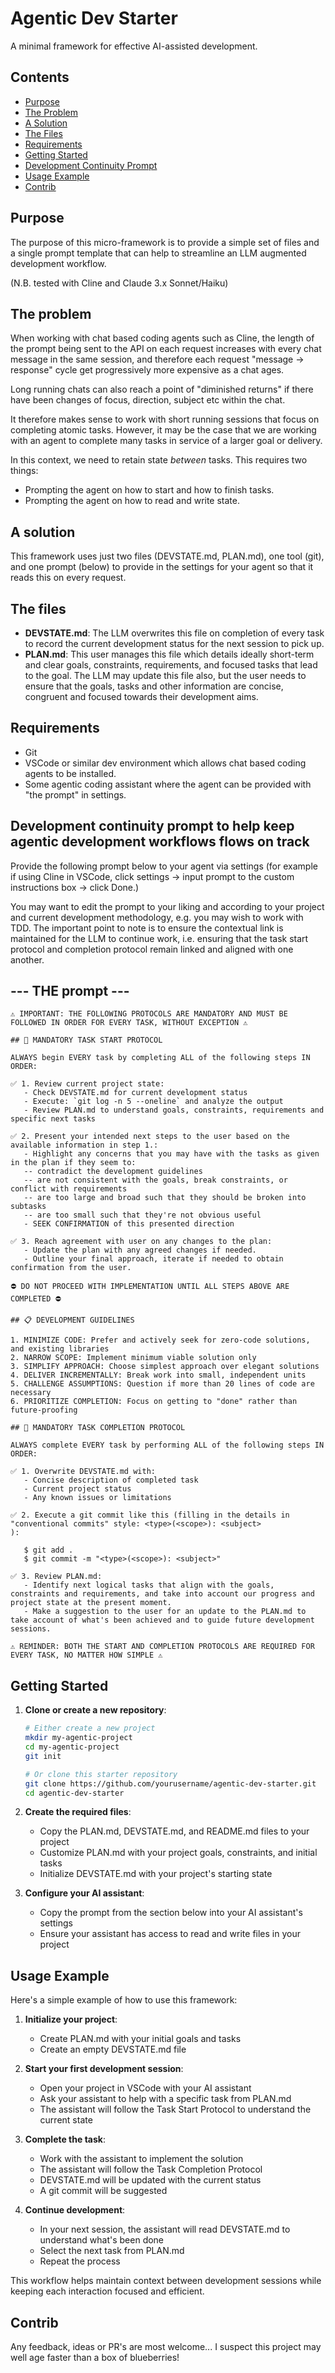 # Agentic Dev Starter

A minimal framework for effective AI-assisted development.

## Contents
- [Purpose](#purpose)
- [The Problem](#the-problem)
- [A Solution](#a-solution)
- [The Files](#the-files)
- [Requirements](#requirements)
- [Getting Started](#getting-started)
- [Development Continuity Prompt](#development-continuity-prompt-to-help-keep-agentic-development-workflows-flows-on-track)
- [Usage Example](#usage-example)
- [Contrib](#contrib)

## Purpose

The purpose of this micro-framework is to provide a simple set of files and a single prompt template that can help to streamline an LLM augmented development workflow.

(N.B. tested with Cline and Claude 3.x Sonnet/Haiku)

## The problem

When working with chat based coding agents such as Cline, the length of the prompt being sent to the API on each request increases with every chat message in the same session, and therefore each request "message -> response" cycle get progressively more expensive as a chat ages. 

Long running chats can also reach a point of "diminished returns" if there have been changes of focus, direction, subject etc within the chat. 

It therefore makes sense to work with short running sessions that focus on completing atomic tasks. However, it may be the case that we are working with an agent to complete many tasks in service of a larger goal or delivery. 

In this context, we need to retain state *between* tasks. This requires two things:
- Prompting the agent on how to start and how to finish tasks.
- Prompting the agent on how to read and write state.

## A solution

This framework uses just two files (DEVSTATE.md, PLAN.md), one tool (git), and one prompt (below) to provide in the settings for your agent so that it reads this on every request.

## The files

- **DEVSTATE.md**: The LLM overwrites this file on completion of every task to record the current development status for the next session to pick up.
- **PLAN.md**: This user manages this file which details ideally short-term and clear goals, constraints, requirements, and focused tasks that lead to the goal. The LLM may update this file also, but the user needs to ensure that the goals, tasks and other information are concise, congruent and focused towards their development aims.

## Requirements

- Git
- VSCode or similar dev environment which allows chat based coding agents to be installed.
- Some agentic coding assistant where the agent can be provided with "the prompt" in settings.

## Development continuity prompt to help keep agentic development workflows flows on track 

Provide the following prompt below to your agent via settings (for example if using Cline in VSCode, click settings -> input prompt to the custom instructions box -> click Done.)

You may want to edit the prompt to your liking and according to your project and current development methodology, e.g. you may wish to work with TDD. The important point to note is to ensure the contextual link is maintained for the LLM to continue work, i.e. ensuring that the task start protocol and completion protocol remain linked and aligned with one another.

## --- THE prompt ---

```
⚠️ IMPORTANT: THE FOLLOWING PROTOCOLS ARE MANDATORY AND MUST BE FOLLOWED IN ORDER FOR EVERY TASK, WITHOUT EXCEPTION ⚠️

## 🔄 MANDATORY TASK START PROTOCOL

ALWAYS begin EVERY task by completing ALL of the following steps IN ORDER:

✅ 1. Review current project state:
   - Check DEVSTATE.md for current development status
   - Execute: `git log -n 5 --oneline` and analyze the output
   - Review PLAN.md to understand goals, constraints, requirements and specific next tasks

✅ 2. Present your intended next steps to the user based on the available information in step 1.:
   - Highlight any concerns that you may have with the tasks as given in the plan if they seem to:
   -- contradict the development guidelines
   -- are not consistent with the goals, break constraints, or conflict with requirements
   -- are too large and broad such that they should be broken into subtasks
   -- are too small such that they're not obvious useful
   - SEEK CONFIRMATION of this presented direction

✅ 3. Reach agreement with user on any changes to the plan:
   - Update the plan with any agreed changes if needed.
   - Outline your final approach, iterate if needed to obtain confirmation from the user.

⛔ DO NOT PROCEED WITH IMPLEMENTATION UNTIL ALL STEPS ABOVE ARE COMPLETED ⛔

## 📋 DEVELOPMENT GUIDELINES

1. MINIMIZE CODE: Prefer and actively seek for zero-code solutions, and existing libraries
2. NARROW SCOPE: Implement minimum viable solution only
3. SIMPLIFY APPROACH: Choose simplest approach over elegant solutions
4. DELIVER INCREMENTALLY: Break work into small, independent units
5. CHALLENGE ASSUMPTIONS: Question if more than 20 lines of code are necessary
6. PRIORITIZE COMPLETION: Focus on getting to "done" rather than future-proofing

## 🏁 MANDATORY TASK COMPLETION PROTOCOL

ALWAYS complete EVERY task by performing ALL of the following steps IN ORDER:

✅ 1. Overwrite DEVSTATE.md with:
   - Concise description of completed task
   - Current project status
   - Any known issues or limitations

✅ 2. Execute a git commit like this (filling in the details in "conventional commits" style: <type>(<scope>): <subject>
):

   $ git add .
   $ git commit -m "<type>(<scope>): <subject>"

✅ 3. Review PLAN.md:
   - Identify next logical tasks that align with the goals, constraints and requirements, and take into account our progress and project state at the present moment.
   - Make a suggestion to the user for an update to the PLAN.md to take account of what's been achieved and to guide future development sessions.

⚠️ REMINDER: BOTH THE START AND COMPLETION PROTOCOLS ARE REQUIRED FOR EVERY TASK, NO MATTER HOW SIMPLE ⚠️
```

## Getting Started

1. **Clone or create a new repository**:
   ```bash
   # Either create a new project
   mkdir my-agentic-project
   cd my-agentic-project
   git init
   
   # Or clone this starter repository
   git clone https://github.com/yourusername/agentic-dev-starter.git
   cd agentic-dev-starter
   ```

2. **Create the required files**:
   - Copy the PLAN.md, DEVSTATE.md, and README.md files to your project
   - Customize PLAN.md with your project goals, constraints, and initial tasks
   - Initialize DEVSTATE.md with your project's starting state

3. **Configure your AI assistant**:
   - Copy the prompt from the section below into your AI assistant's settings
   - Ensure your assistant has access to read and write files in your project

## Usage Example

Here's a simple example of how to use this framework:

1. **Initialize your project**:
   - Create PLAN.md with your initial goals and tasks
   - Create an empty DEVSTATE.md file

2. **Start your first development session**:
   - Open your project in VSCode with your AI assistant
   - Ask your assistant to help with a specific task from PLAN.md
   - The assistant will follow the Task Start Protocol to understand the current state

3. **Complete the task**:
   - Work with the assistant to implement the solution
   - The assistant will follow the Task Completion Protocol
   - DEVSTATE.md will be updated with the current status
   - A git commit will be suggested

4. **Continue development**:
   - In your next session, the assistant will read DEVSTATE.md to understand what's been done
   - Select the next task from PLAN.md
   - Repeat the process

This workflow helps maintain context between development sessions while keeping each interaction focused and efficient.

## Contrib

Any feedback, ideas or PR's are most welcome... I suspect this project may well age faster than a box of blueberries!

